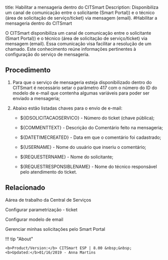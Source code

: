 title: Habilitar a mensageria dentro do CITSmart
Description: Disponibiliza um canal de comunicação entre o solicitante (Smart Portal)) e o técnico (área de solicitação de serviço/ticket) via mensagem (email).
#Habilitar a mensageria dentro do CITSmart

O CITSmart disponibiliza um canal de comunicação entre o solicitante (Smart
Portal)) e o técnico (área de solicitação de serviço/ticket) via mensagem
(email). Essa comunicação visa facilitar a resolução de um chamado. Este
conhecimento reúne informações pertinentes à configuração do serviço de
mensageria.

Procedimento
----------------

1.  Para que o serviço de mensageria esteja disponibilizado dentro do CITSmart é
    necessário setar o parâmetro 417 com o número do ID do modelo de e-mail que
    contenha algumas variáveis para poder ser enviado a mensageria;

2.  Abaixo estão listadas chaves para o envio de e-mail:

    -   \${IDSOLICITACAOSERVICO} - Número do ticket (chave pública);

    -   \${COMMENTTEXT} - Descrição do Comentário feito na mensageria;

    -   \${DATETIMECREATED} - Data em que o comentário foi cadastrado;

    -   \${USERNAME} - Nome do usuário que inseriu o comentário;

    -   \${REQUESTERNAME} - Nome do solicitante;

    -   \${REQUESTRESPONSIBLENAME} - Nome do técnico responsável pelo atendimento do
        ticket.


Relacionado
-------

Aárea de trabalho da Central de Serviços

Configurar parametrização - ticket

Configurar modelo de email

Gerenciar minhas solicitações pelo Smart Portal


!!! tip "About"

    <b>Product/Version:</b> CITSmart ESP | 8.00 &nbsp;&nbsp;
    <b>Updated:</b>01/16/2019 - Anna Martins
